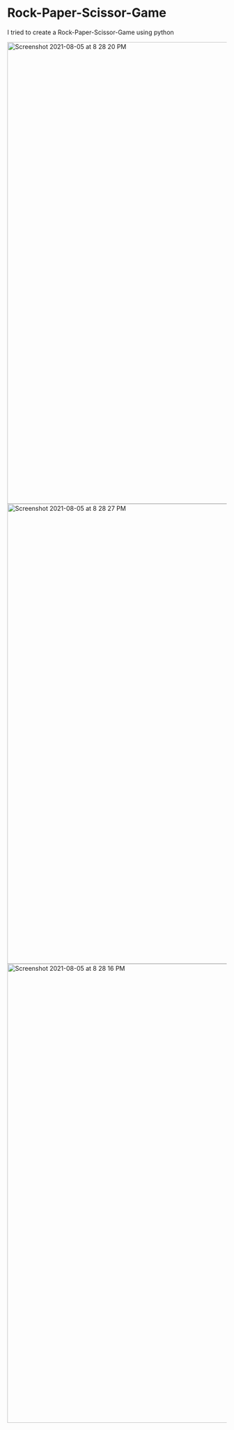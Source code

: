 # Rock-Paper-Scissor-Game
I tried to create a Rock-Paper-Scissor-Game using python


<img width="1057" alt="Screenshot 2021-08-05 at 8 28 20 PM" src="https://user-images.githubusercontent.com/57124634/128372784-8c992d16-8009-44f1-b1b0-06d90475b412.png"><img width="1053" alt="Screenshot 2021-08-05 at 8 28 27 PM" src="https://user-images.githubusercontent.com/57124634/128372856-149fbcc0-094b-49e1-bc8d-caaccc8d298a.png">
<img width="1051" alt="Screenshot 2021-08-05 at 8 28 16 PM" src="https://user-images.githubusercontent.com/57124634/128372867-9456a686-b408-4ff1-8cfc-55874a6d5e92.png">

